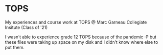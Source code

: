 # TOPS
My experiences and course work at TOPS @ Marc Garneau Collegiate Insitute (Class of '21)

I wasn't able to experience grade 12 TOPS because of the pandemic :P but these files were taking up space on my disk and I didn't know where else to put them.

